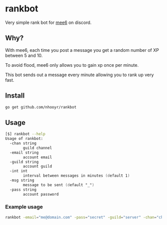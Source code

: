# rankbot

Very simple rank bot for [mee6](https://mee6.xyz) on discord.

## Why?
With mee6, each time you post a message you get a random number of XP between 5 and 10.

To avoid flood, mee6 only allows you to gain xp once per minute.

This bot sends out a message every minute allowing you to rank up very fast.

## Install
```zsh
go get github.com/nhooyr/rankbot
```

## Usage
```zsh
[$] rankbot --help
Usage of rankbot:
  -chan string
        guild channel
  -email string
        account email
  -guild string
        account guild
  -int int
        interval between messages in minutes (default 1)
  -msg string
        message to be sent (default "_")
  -pass string
        account password
```

### Example usage
```zsh
rankbot -email="me@domain.com" -pass="secret" -guild="server" -chan="channel" -int=1
```
